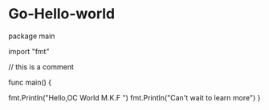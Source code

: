# Go-Hello-world
package main

import "fmt"

// this is a comment

func main() {
   
   fmt.Println("Hello,OC World M.K.F ")
   fmt.Println("Can't wait to learn more")
}
